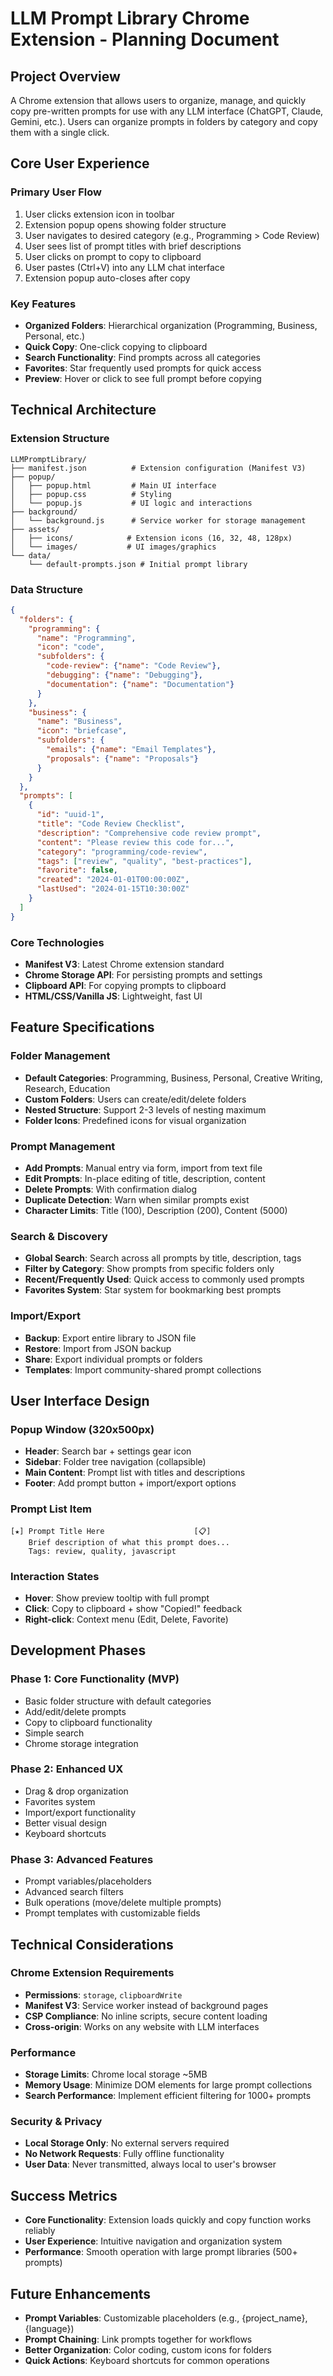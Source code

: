 # LLM Prompt Library Chrome Extension - Planning Document

## Project Overview

A Chrome extension that allows users to organize, manage, and quickly copy pre-written prompts for use with any LLM interface (ChatGPT, Claude, Gemini, etc.). Users can organize prompts in folders by category and copy them with a single click.

## Core User Experience

### Primary User Flow
1. User clicks extension icon in toolbar
2. Extension popup opens showing folder structure
3. User navigates to desired category (e.g., Programming > Code Review)
4. User sees list of prompt titles with brief descriptions
5. User clicks on prompt to copy to clipboard
6. User pastes (Ctrl+V) into any LLM chat interface
7. Extension popup auto-closes after copy

### Key Features
- **Organized Folders**: Hierarchical organization (Programming, Business, Personal, etc.)
- **Quick Copy**: One-click copying to clipboard
- **Search Functionality**: Find prompts across all categories
- **Favorites**: Star frequently used prompts for quick access
- **Preview**: Hover or click to see full prompt before copying

## Technical Architecture

### Extension Structure
```
LLMPromptLibrary/
├── manifest.json          # Extension configuration (Manifest V3)
├── popup/
│   ├── popup.html         # Main UI interface
│   ├── popup.css          # Styling
│   └── popup.js           # UI logic and interactions
├── background/
│   └── background.js      # Service worker for storage management
├── assets/
│   ├── icons/            # Extension icons (16, 32, 48, 128px)
│   └── images/           # UI images/graphics
└── data/
    └── default-prompts.json # Initial prompt library
```

### Data Structure
```json
{
  "folders": {
    "programming": {
      "name": "Programming",
      "icon": "code",
      "subfolders": {
        "code-review": {"name": "Code Review"},
        "debugging": {"name": "Debugging"},
        "documentation": {"name": "Documentation"}
      }
    },
    "business": {
      "name": "Business", 
      "icon": "briefcase",
      "subfolders": {
        "emails": {"name": "Email Templates"},
        "proposals": {"name": "Proposals"}
      }
    }
  },
  "prompts": [
    {
      "id": "uuid-1",
      "title": "Code Review Checklist",
      "description": "Comprehensive code review prompt",
      "content": "Please review this code for...",
      "category": "programming/code-review",
      "tags": ["review", "quality", "best-practices"],
      "favorite": false,
      "created": "2024-01-01T00:00:00Z",
      "lastUsed": "2024-01-15T10:30:00Z"
    }
  ]
}
```

### Core Technologies
- **Manifest V3**: Latest Chrome extension standard
- **Chrome Storage API**: For persisting prompts and settings
- **Clipboard API**: For copying prompts to clipboard
- **HTML/CSS/Vanilla JS**: Lightweight, fast UI

## Feature Specifications

### Folder Management
- **Default Categories**: Programming, Business, Personal, Creative Writing, Research, Education
- **Custom Folders**: Users can create/edit/delete folders
- **Nested Structure**: Support 2-3 levels of nesting maximum
- **Folder Icons**: Predefined icons for visual organization

### Prompt Management
- **Add Prompts**: Manual entry via form, import from text file
- **Edit Prompts**: In-place editing of title, description, content
- **Delete Prompts**: With confirmation dialog
- **Duplicate Detection**: Warn when similar prompts exist
- **Character Limits**: Title (100), Description (200), Content (5000)

### Search & Discovery
- **Global Search**: Search across all prompts by title, description, tags
- **Filter by Category**: Show prompts from specific folders only
- **Recent/Frequently Used**: Quick access to commonly used prompts
- **Favorites System**: Star system for bookmarking best prompts

### Import/Export
- **Backup**: Export entire library to JSON file
- **Restore**: Import from JSON backup
- **Share**: Export individual prompts or folders
- **Templates**: Import community-shared prompt collections

## User Interface Design

### Popup Window (320x500px)
- **Header**: Search bar + settings gear icon
- **Sidebar**: Folder tree navigation (collapsible)
- **Main Content**: Prompt list with titles and descriptions
- **Footer**: Add prompt button + import/export options

### Prompt List Item
```
[★] Prompt Title Here                    [📋]
    Brief description of what this prompt does...
    Tags: review, quality, javascript
```

### Interaction States
- **Hover**: Show preview tooltip with full prompt
- **Click**: Copy to clipboard + show "Copied!" feedback
- **Right-click**: Context menu (Edit, Delete, Favorite)

## Development Phases

### Phase 1: Core Functionality (MVP)
- Basic folder structure with default categories
- Add/edit/delete prompts
- Copy to clipboard functionality
- Simple search
- Chrome storage integration

### Phase 2: Enhanced UX
- Drag & drop organization
- Favorites system
- Import/export functionality
- Better visual design
- Keyboard shortcuts

### Phase 3: Advanced Features
- Prompt variables/placeholders
- Advanced search filters
- Bulk operations (move/delete multiple prompts)
- Prompt templates with customizable fields

## Technical Considerations

### Chrome Extension Requirements
- **Permissions**: `storage`, `clipboardWrite`
- **Manifest V3**: Service worker instead of background pages
- **CSP Compliance**: No inline scripts, secure content loading
- **Cross-origin**: Works on any website with LLM interfaces

### Performance
- **Storage Limits**: Chrome local storage ~5MB
- **Memory Usage**: Minimize DOM elements for large prompt collections
- **Search Performance**: Implement efficient filtering for 1000+ prompts

### Security & Privacy
- **Local Storage Only**: No external servers required
- **No Network Requests**: Fully offline functionality
- **User Data**: Never transmitted, always local to user's browser

## Success Metrics
- **Core Functionality**: Extension loads quickly and copy function works reliably
- **User Experience**: Intuitive navigation and organization system
- **Performance**: Smooth operation with large prompt libraries (500+ prompts)

## Future Enhancements
- **Prompt Variables**: Customizable placeholders (e.g., {project_name}, {language})
- **Prompt Chaining**: Link prompts together for workflows
- **Better Organization**: Color coding, custom icons for folders
- **Quick Actions**: Keyboard shortcuts for common operations